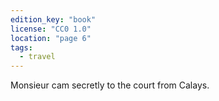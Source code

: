 ```yaml
---
edition_key: "book"
license: "CC0 1.0"
location: "page 6"
tags:
  - travel
---
```

Monsieur
cam secretly to the court from Calays.
